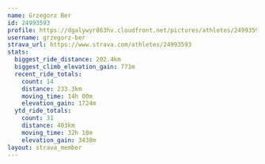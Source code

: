 ```yaml
---
name: Grzegorz Ber
id: 24993593
profile: https://dgalywyr863hv.cloudfront.net/pictures/athletes/24993593/7453165/11/large.jpg
username: grzegorz-ber
strava_url: https://www.strava.com/athletes/24993593
stats:
  biggest_ride_distance: 202.4km
  biggest_climb_elevation_gain: 771m
  recent_ride_totals:
    count: 14
    distance: 233.3km
    moving_time: 14h 00m
    elevation_gain: 1724m
  ytd_ride_totals:
    count: 31
    distance: 403km
    moving_time: 32h 18m
    elevation_gain: 3438m
layout: strava_member
--- 
```


